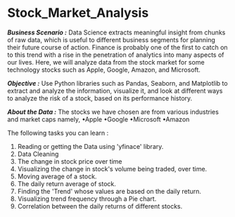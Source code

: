# Stock_Market_Analysis

***Business Scenario :*** Data Science extracts meaningful insight from chunks of raw data, which is useful to different business segments for planning their future course of action. Finance is probably one of the first to catch on to this trend with a rise in the penetration of analytics into many aspects of our lives. Here, we will analyze data from the stock market for some technology stocks such as Apple, Google, Amazon, and Microsoft.

***Objective :*** Use Python libraries such as Pandas, Seaborn, and Matplotlib to extract and analyze the information, visualize it, and look at different ways to analyze the risk of a stock, based on its performance history.

***About the Data :*** The stocks we have chosen are from various industries and market caps namely,
•Apple
•Google
•Microsoft
•Amazon

The following tasks you can learn :
1. Reading or getting the Data using 'yfinace' library.
2. Data Cleaning
3. The change in stock price over time
4. Visualizing the change in stock's volume being traded, over time.
5. Moving average of a stock.
6. The daily return average of stock.
7. Finding the 'Trend' whose values are based on the daily return.
8. Visualizing trend frequency through a Pie chart.
9. Correlation between the daily returns of different stocks.

